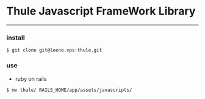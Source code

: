 # Thule Javascript FrameWork Library

---

### install
```
$ git clone git@leeno.vps:thule.git
```

### use
- ruby on rails

```
$ mv thule/ RAILS_HOME/app/assets/javascripts/
```

